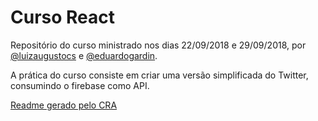 # Curso React

Repositório do curso ministrado nos dias 22/09/2018 e 29/09/2018, por [@luizaugustocs](https://github.com/luizaugustocs) e [@eduardogardin](https://github.com/eduardogardin).

A prática do curso consiste em criar uma versão simplificada do Twitter, consumindo o firebase como API.


[Readme gerado pelo CRA](README_CRA.md)